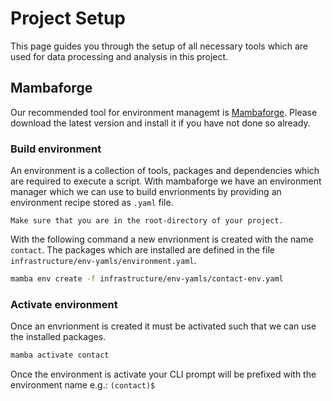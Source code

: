 # Project Setup
This page guides you through the setup of all necessary tools which are used for data processing and analysis in this project.

## Mambaforge
Our recommended tool for environment managemt is [Mambaforge](https://github.com/conda-forge/miniforge).
Please download the latest version and install it if you have not done so already.

### Build environment
An environment is a collection of tools, packages and dependencies which are required to execute a script.
With mambaforge we have an environment manager which we can use to build envrionments by providing an environment recipe stored as `.yaml` file.

```{attention}
Make sure that you are in the root-directory of your project.
```

With the following command a new envrionment is created with the name `contact`.
The packages which are installed are defined in the file `infrastructure/env-yamls/environment.yaml`.

```bash
mamba env create -f infrastructure/env-yamls/contact-env.yaml
```

### Activate environment
Once an envrionment is created it must be activated such that we can use the installed packages.

```bash
mamba activate contact
```

Once the environment is activate your CLI prompt will be prefixed with the environment name e.g.:
`(contact)$ `
